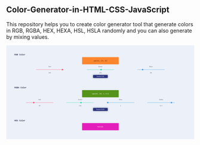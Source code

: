 ## Color-Generator-in-HTML-CSS-JavaScript
This repository helps you to create color generator tool that generate colors in RGB, RGBA, HEX, HEXA, HSL, HSLA randomly and you can also generate by mixing values.

![Preview](color-generator-preview.png)
